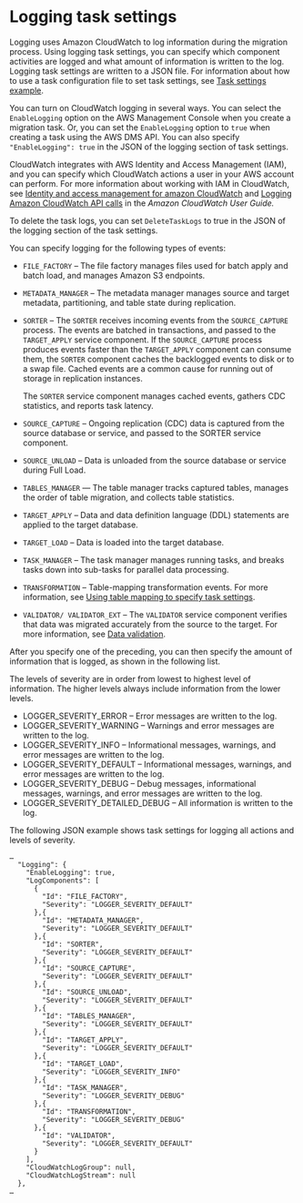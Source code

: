 # Logging task settings<a name="CHAP_Tasks.CustomizingTasks.TaskSettings.Logging"></a>

Logging uses Amazon CloudWatch to log information during the migration process\. Using logging task settings, you can specify which component activities are logged and what amount of information is written to the log\. Logging task settings are written to a JSON file\. For information about how to use a task configuration file to set task settings, see [Task settings example](CHAP_Tasks.CustomizingTasks.TaskSettings.md#CHAP_Tasks.CustomizingTasks.TaskSettings.Example)\. 

You can turn on CloudWatch logging in several ways\. You can select the `EnableLogging` option on the AWS Management Console when you create a migration task\. Or, you can set the `EnableLogging` option to `true` when creating a task using the AWS DMS API\. You can also specify `"EnableLogging": true` in the JSON of the logging section of task settings\.

CloudWatch integrates with AWS Identity and Access Management \(IAM\), and you can specify which CloudWatch actions a user in your AWS account can perform\. For more information about working with IAM in CloudWatch, see [Identity and access management for amazon CloudWatch](https://docs.aws.amazon.com/AmazonCloudWatch/latest/monitoring/auth-and-access-control-cw.html) and [Logging Amazon CloudWatch API calls](https://docs.aws.amazon.com/AmazonCloudWatch/latest/monitoring/logging_cw_api_calls.html) in the *Amazon CloudWatch User Guide\.*

To delete the task logs, you can set `DeleteTaskLogs` to true in the JSON of the logging section of the task settings\.

You can specify logging for the following types of events:
+ `FILE_FACTORY` – The file factory manages files used for batch apply and batch load, and manages Amazon S3 endpoints\.
+ `METADATA_MANAGER` – The metadata manager manages source and target metadata, partitioning, and table state during replication\.
+ `SORTER` – The `SORTER` receives incoming events from the `SOURCE_CAPTURE` process\. The events are batched in transactions, and passed to the `TARGET_APPLY` service component\. If the `SOURCE_CAPTURE` process produces events faster than the `TARGET_APPLY` component can consume them, the `SORTER` component caches the backlogged events to disk or to a swap file\. Cached events are a common cause for running out of storage in replication instances\.

  The `SORTER` service component manages cached events, gathers CDC statistics, and reports task latency\.
+ `SOURCE_CAPTURE` – Ongoing replication \(CDC\) data is captured from the source database or service, and passed to the SORTER service component\.
+ `SOURCE_UNLOAD` – Data is unloaded from the source database or service during Full Load\.
+ `TABLES_MANAGER` — The table manager tracks captured tables, manages the order of table migration, and collects table statistics\.
+ `TARGET_APPLY` – Data and data definition language \(DDL\) statements are applied to the target database\.
+ `TARGET_LOAD` – Data is loaded into the target database\.
+ `TASK_MANAGER` – The task manager manages running tasks, and breaks tasks down into sub\-tasks for parallel data processing\.
+ `TRANSFORMATION` – Table\-mapping transformation events\. For more information, see [Using table mapping to specify task settings](CHAP_Tasks.CustomizingTasks.TableMapping.md)\.
+ `VALIDATOR/ VALIDATOR_EXT` – The `VALIDATOR` service component verifies that data was migrated accurately from the source to the target\. For more information, see [Data validation](CHAP_Validating.md)\. 

After you specify one of the preceding, you can then specify the amount of information that is logged, as shown in the following list\. 

The levels of severity are in order from lowest to highest level of information\. The higher levels always include information from the lower levels\. 
+ LOGGER\_SEVERITY\_ERROR – Error messages are written to the log\.
+ LOGGER\_SEVERITY\_WARNING – Warnings and error messages are written to the log\.
+ LOGGER\_SEVERITY\_INFO – Informational messages, warnings, and error messages are written to the log\.
+ LOGGER\_SEVERITY\_DEFAULT – Informational messages, warnings, and error messages are written to the log\.
+ LOGGER\_SEVERITY\_DEBUG – Debug messages, informational messages, warnings, and error messages are written to the log\.
+ LOGGER\_SEVERITY\_DETAILED\_DEBUG – All information is written to the log\.

The following JSON example shows task settings for logging all actions and levels of severity\.

```
…
  "Logging": {
    "EnableLogging": true,
    "LogComponents": [
      {
        "Id": "FILE_FACTORY",
        "Severity": "LOGGER_SEVERITY_DEFAULT"
      },{
        "Id": "METADATA_MANAGER",
        "Severity": "LOGGER_SEVERITY_DEFAULT"
      },{
        "Id": "SORTER",
        "Severity": "LOGGER_SEVERITY_DEFAULT"
      },{
        "Id": "SOURCE_CAPTURE",
        "Severity": "LOGGER_SEVERITY_DEFAULT"
      },{
        "Id": "SOURCE_UNLOAD",
        "Severity": "LOGGER_SEVERITY_DEFAULT"
      },{
        "Id": "TABLES_MANAGER",
        "Severity": "LOGGER_SEVERITY_DEFAULT"
      },{
        "Id": "TARGET_APPLY",
        "Severity": "LOGGER_SEVERITY_DEFAULT"
      },{
        "Id": "TARGET_LOAD",
        "Severity": "LOGGER_SEVERITY_INFO"
      },{
        "Id": "TASK_MANAGER",
        "Severity": "LOGGER_SEVERITY_DEBUG"
      },{
        "Id": "TRANSFORMATION",
        "Severity": "LOGGER_SEVERITY_DEBUG"
      },{
        "Id": "VALIDATOR",
        "Severity": "LOGGER_SEVERITY_DEFAULT"
      }
    ],
    "CloudWatchLogGroup": null,
    "CloudWatchLogStream": null
  }, 
…
```